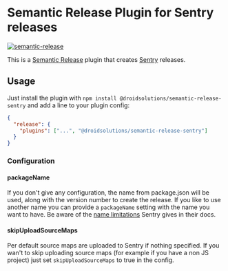 # Semantic Release Plugin for Sentry releases

[![semantic-release](https://img.shields.io/badge/%20%20%F0%9F%93%A6%F0%9F%9A%80-semantic--release-e10079.svg)](https://github.com/semantic-release/semantic-release)

This is a [Semantic Release](https://github.com/semantic-release/semantic-release) plugin that creates [Sentry](https://sentry.io/) releases.

## Usage

Just install the plugin with `npm install @droidsolutions/semantic-release-sentry` and add a line to your plugin config:

```json
{
  "release": {
    "plugins": ["...", "@droidsolutions/semantic-release-sentry"]
  }
}
```

### Configuration

#### packageName

If you don't give any configuration, the name from package.json will be used, along with the version number to create the release. If you like to use another name you can provide a `packageName` setting with the name you want to have. Be aware of the [name limitations](https://docs.sentry.io/workflow/releases/?platform=node#configure-sdk) Sentry gives in their docs.

#### skipUploadSourceMaps

Per default source maps are uploaded to Sentry if nothing specified. If you wan't to skip uploading source maps (for example if you have a non JS project) just set `skipUploadSourceMaps` to true in the config.
